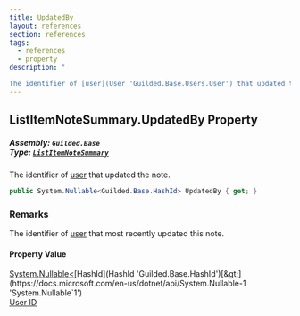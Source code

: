 ```yaml
---
title: UpdatedBy
layout: references
section: references
tags:
  - references
  - property
description: "

The identifier of [user](User 'Guilded.Base.Users.User') that updated the note."
---
```


## ListItemNoteSummary.UpdatedBy Property
##### **Assembly:** `Guilded.Base`<br/>**Type:** [`ListItemNoteSummary`](ListItemNoteSummary 'Guilded.Base.Content.ListItemNoteSummary')

The identifier of [user](User 'Guilded.Base.Users.User') that updated the note.

```csharp
public System.Nullable<Guilded.Base.HashId> UpdatedBy { get; }
```

### Remarks
  
The identifier of [user](User 'Guilded.Base.Users.User') that most recently updated this note.

#### Property Value
[System.Nullable&lt;](https://docs.microsoft.com/en-us/dotnet/api/System.Nullable-1 'System.Nullable`1')[HashId](HashId 'Guilded.Base.HashId')[&gt;](https://docs.microsoft.com/en-us/dotnet/api/System.Nullable-1 'System.Nullable`1')  
[User ID](UserSummary.Id 'Guilded.Base.Users.UserSummary.Id')